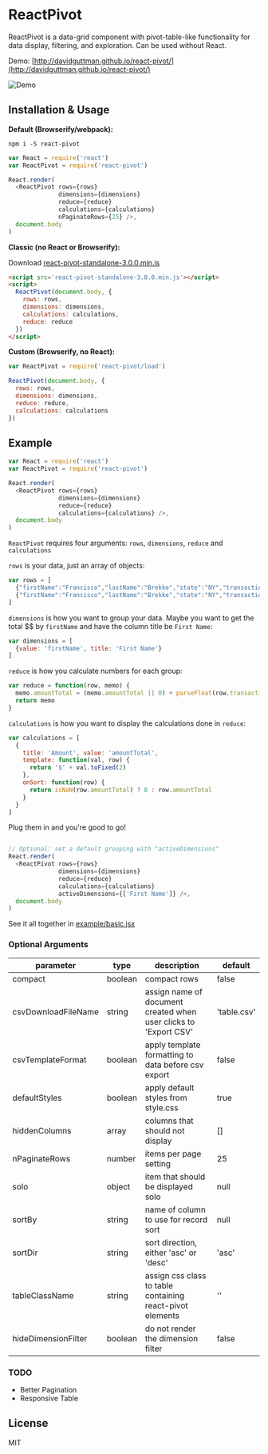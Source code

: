 # ReactPivot #

ReactPivot is a data-grid component with pivot-table-like functionality for data display, filtering, and exploration. Can be used without React.

Demo: [http://davidguttman.github.io/react-pivot/](http://davidguttman.github.io/react-pivot/)

![Demo](http://i.imgur.com/BhPF2Cv.gif)

## Installation & Usage ##

<strong> Default (Browserify/webpack): </strong>

```
npm i -S react-pivot
```

```js
var React = require('react')
var ReactPivot = require('react-pivot')

React.render(
  <ReactPivot rows={rows}
              dimensions={dimensions}
              reduce={reduce}
              calculations={calculations}
              nPaginateRows={25} />,
  document.body
)
```

<strong> Classic (no React or Browserify): </strong>

Download [react-pivot-standalone-3.0.0.min.js](https://raw.githubusercontent.com/davidguttman/react-pivot/master/dist/react-pivot-standalone-3.0.0.min.js)

```html
<script src='react-pivot-standalone-3.0.0.min.js'></script>
<script>
  ReactPivot(document.body, {
    rows: rows,
    dimensions: dimensions,
    calculations: calculations,
    reduce: reduce
  })
</script>
```

<strong> Custom (Browserify, no React): </strong>

```js
var ReactPivot = require('react-pivot/load')

ReactPivot(document.body, {
  rows: rows,
  dimensions: dimensions,
  reduce: reduce,
  calculations: calculations
})

```


## Example ##

```js
var React = require('react')
var ReactPivot = require('react-pivot')

React.render(
  <ReactPivot rows={rows}
              dimensions={dimensions}
              reduce={reduce}
              calculations={calculations} />,
  document.body
)
```

`ReactPivot` requires four arguments: `rows`, `dimensions`, `reduce` and `calculations`

`rows` is your data, just an array of objects:
```js
var rows = [
  {"firstName":"Francisco","lastName":"Brekke","state":"NY","transaction":{"amount":"399.73","date":"2012-02-02T08:00:00.000Z","business":"Kozey-Moore","name":"Checking Account 2297","type":"deposit","account":"82741327"}},
  {"firstName":"Francisco","lastName":"Brekke","state":"NY","transaction":{"amount":"768.84","date":"2012-02-02T08:00:00.000Z","business":"Herman-Langworth","name":"Money Market Account 9344","type":"deposit","account":"95753704"}}
]
```

`dimensions` is how you want to group your data. Maybe you want to get the total $$ by `firstName` and have the column title be `First Name`:

```js
var dimensions = [
  {value: 'firstName', title: 'First Name'}
]
```

`reduce` is how you calculate numbers for each group:

```js
var reduce = function(row, memo) {
  memo.amountTotal = (memo.amountTotal || 0) + parseFloat(row.transaction.amount)
  return memo
}
```

`calculations` is how you want to display the calculations done in `reduce`:

```js
var calculations = [
  {
    title: 'Amount', value: 'amountTotal',
    template: function(val, row) {
      return '$' + val.toFixed(2)
    },
    onSort: function(row) {
      return isNaN(row.amountTotal) ? 0 : row.amountTotal
    }
  }
]
```

Plug them in and you're good to go!

```js

// Optional: set a default grouping with "activeDimensions"
React.render(
  <ReactPivot rows={rows}
              dimensions={dimensions}
              reduce={reduce}
              calculations={calculations}
              activeDimensions={['First Name']} />,
  document.body
)
```

See it all together in [example/basic.jsx](https://github.com/davidguttman/react-pivot/blob/master/example/basic.jsx)

### Optional Arguments ###
parameter | type | description | default
--------- | ---- | ----------- | -------
compact | boolean | compact rows | false
csvDownloadFileName | string | assign name of document created when user clicks to 'Export CSV' | 'table.csv'
csvTemplateFormat | boolean | apply template formatting to data before csv export | false
defaultStyles | boolean | apply default styles from style.css | true
hiddenColumns | array | columns that should not display | []
nPaginateRows | number | items per page setting | 25
solo | object | item that should be displayed solo | null
sortBy | string | name of column to use for record sort | null
sortDir | string | sort direction, either 'asc' or 'desc' | 'asc'
tableClassName | string | assign css class to table containing react-pivot elements | ''
hideDimensionFilter | boolean | do not render the dimension filter | false

### TODO ###

* Better Pagination
* Responsive Table

## License ##

MIT
